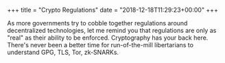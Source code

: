 +++
title = "Crypto Regulations"
date = "2018-12-18T11:29:23+00:00"
+++

As more governments try to cobble together regulations around decentralized technologies, let me remind you that regulations are only as "real" as their ability to be enforced. Cryptography has your back here. There's never been a better time for run-of-the-mill libertarians to understand GPG, TLS, Tor, zk-SNARKs.
			